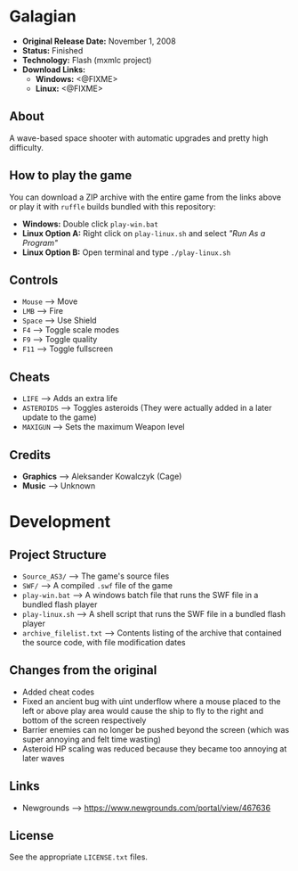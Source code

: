 # Galagian

 - **Original Release Date:** November 1, 2008
 - **Status:** Finished
 - **Technology:** Flash (mxmlc project)
 - **Download Links:**
   - **Windows:** <@FIXME>
   - **Linux:** <@FIXME>


## About
A wave-based space shooter with automatic upgrades and pretty high difficulty.


## How to play the game
You can download a ZIP archive with the entire game from the links above
or play it with `ruffle` builds bundled with this repository:

 - **Windows:** Double click `play-win.bat`
 - **Linux Option A:** Right click on `play-linux.sh` and
   select *"Run As a Program"*
 - **Linux Option B:** Open terminal and type `./play-linux.sh`


## Controls
 - `Mouse` ⟶ Move
 - `LMB` ⟶ Fire
 - `Space` ⟶ Use Shield
 - `F4` ⟶ Toggle scale modes
 - `F9` ⟶ Toggle quality
 - `F11` ⟶ Toggle fullscreen


## Cheats
 - `LIFE` ⟶ Adds an extra life
 - `ASTEROIDS` ⟶ Toggles asteroids (They were actually added in a later update to the game)
 - `MAXIGUN` ⟶ Sets the maximum Weapon level


## Credits
 - **Graphics** ⟶ Aleksander Kowalczyk (Cage)
 - **Music** ⟶ Unknown


# Development
## Project Structure
 - `Source_AS3/` ⟶ The game's source files
 - `SWF/` ⟶ A compiled `.swf` file of the game
 - `play-win.bat` ⟶ A windows batch file that runs the SWF file in
   a bundled flash player
 - `play-linux.sh` ⟶ A shell script that runs the SWF file in
   a bundled flash player
 - `archive_filelist.txt` ⟶ Contents listing of the archive that contained the
   source code, with file modification dates


## Changes from the original
 - Added cheat codes
 - Fixed an ancient bug with uint underflow where a mouse placed to the left or above play area would cause the
  ship to fly to the right and bottom of the screen respectively
 - Barrier enemies can no longer be pushed beyond the screen (which was super annoying and felt time wasting)
 - Asteroid HP scaling was reduced because they became too annoying at later waves


## Links
 - Newgrounds ⟶ https://www.newgrounds.com/portal/view/467636


## License
See the appropriate `LICENSE.txt` files.